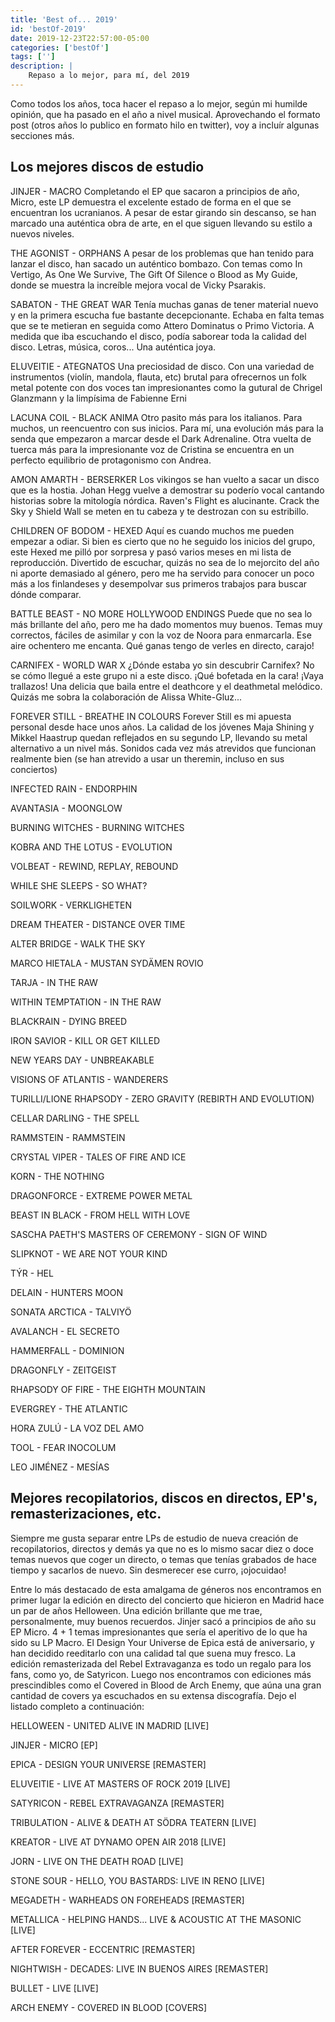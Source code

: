 ```yaml
---
title: 'Best of... 2019'
id: 'bestOf-2019'
date: 2019-12-23T22:57:00-05:00
categories: ['bestOf']
tags: ['']
description: |
    Repaso a lo mejor, para mí, del 2019
---
```


Como todos los años, toca hacer el repaso a lo mejor, según mi humilde opinión, que ha pasado en el año a nivel musical. Aprovechando el formato post (otros años lo publico en formato hilo en twitter), voy a incluír algunas secciones más.

<h2>Los mejores discos de estudio</h2>

JINJER - MACRO
Completando el EP que sacaron a principios de año, Micro, este LP demuestra el excelente estado de forma en el que se encuentran los ucranianos. A pesar de estar girando sin descanso, se han marcado una auténtica obra de arte, en el que siguen llevando su estilo a nuevos niveles.

THE AGONIST - ORPHANS
A pesar de los problemas que han tenido para lanzar el disco, han sacado un auténtico bombazo. Con temas como In Vertigo, As One We Survive, The Gift Of Silence o Blood as My Guide, donde se muestra la increíble mejora vocal de Vicky Psarakis.

SABATON - THE GREAT WAR
Tenía muchas ganas de tener material nuevo y en la primera escucha fue bastante decepcionante. Echaba en falta temas que se te metieran en seguida como Attero Dominatus o Primo Victoria. A medida que iba escuchando el disco, podía saborear toda la calidad del disco. Letras, música, coros... Una auténtica joya.

ELUVEITIE - ATEGNATOS
Una preciosidad de disco. Con una variedad de instrumentos (violín, mandola, flauta, etc) brutal para ofrecernos un folk metal potente con dos voces tan impresionantes como la gutural de Chrigel Glanzmann y la limpísima de Fabienne Erni

LACUNA COIL - BLACK ANIMA
Otro pasito más para los italianos. Para muchos, un reencuentro con sus inicios. Para mí, una evolución más para la senda que empezaron a marcar desde el Dark Adrenaline. Otra vuelta de tuerca más para la impresionante voz de Cristina se encuentra en un perfecto equilibrio de protagonismo con Andrea.

AMON AMARTH - BERSERKER
Los vikingos se han vuelto a sacar un disco que es la hostia. Johan Hegg vuelve a demostrar su poderío vocal cantando historias sobre la mitología nórdica. Raven's Flight es alucinante. Crack the Sky y Shield Wall se meten en tu cabeza y te destrozan con su estribillo.

CHILDREN OF BODOM - HEXED
Aquí es cuando muchos me pueden empezar a odiar. Si bien es cierto que no he seguido los inicios del grupo, este Hexed me pilló por sorpresa y pasó varios meses en mi lista de reproducción. Divertido de escuchar, quizás no sea de lo mejorcito del año ni aporte demasiado al género, pero me ha servido para conocer un poco más a los finlandeses y desempolvar sus primeros trabajos para buscar dónde comparar.

BATTLE BEAST - NO MORE HOLLYWOOD ENDINGS
Puede que no sea lo más brillante del año, pero me ha dado momentos muy buenos. Temas muy correctos, fáciles de asimilar y con la voz de Noora para enmarcarla. Ese aire ochentero me encanta. Qué ganas tengo de verles en directo, carajo!

CARNIFEX - WORLD WAR X
¿Dónde estaba yo sin descubrir Carnifex? No se cómo llegué a este grupo ni a este disco. ¡Qué bofetada en la cara! ¡Vaya trallazos! Una delicia que baila entre el deathcore y el deathmetal melódico. Quizás me sobra la colaboración de Alissa White-Gluz...

FOREVER STILL - BREATHE IN COLOURS
Forever Still es mi apuesta personal desde hace unos años. La calidad de los jóvenes Maja Shining y Mikkel Haastrup quedan reflejados en su segundo LP, llevando su metal alternativo a un nivel más. Sonidos cada vez más atrevidos que funcionan realmente bien (se han atrevido a usar un theremin, incluso en sus conciertos)

INFECTED RAIN - ENDORPHIN

AVANTASIA - MOONGLOW

BURNING WITCHES - BURNING WITCHES

KOBRA AND THE LOTUS - EVOLUTION

VOLBEAT - REWIND, REPLAY, REBOUND

WHILE SHE SLEEPS - SO WHAT?

SOILWORK - VERKLIGHETEN

DREAM THEATER - DISTANCE OVER TIME

ALTER BRIDGE - WALK THE SKY

MARCO HIETALA - MUSTAN SYDÄMEN ROVIO

TARJA - IN THE RAW

WITHIN TEMPTATION - IN THE RAW

BLACKRAIN - DYING BREED

IRON SAVIOR - KILL OR GET KILLED

NEW YEARS DAY - UNBREAKABLE

VISIONS OF ATLANTIS - WANDERERS

TURILLI/LIONE RHAPSODY - ZERO GRAVITY (REBIRTH AND EVOLUTION)

CELLAR DARLING - THE SPELL

RAMMSTEIN - RAMMSTEIN

CRYSTAL VIPER - TALES OF FIRE AND ICE

KORN - THE NOTHING

DRAGONFORCE - EXTREME POWER METAL

BEAST IN BLACK - FROM HELL WITH LOVE

SASCHA PAETH'S MASTERS OF CEREMONY - SIGN OF WIND

SLIPKNOT - WE ARE NOT YOUR KIND

TÝR - HEL

DELAIN - HUNTERS MOON

SONATA ARCTICA - TALVIYÖ

AVALANCH - EL SECRETO

HAMMERFALL - DOMINION

DRAGONFLY - ZEITGEIST

RHAPSODY OF FIRE - THE EIGHTH MOUNTAIN

EVERGREY - THE ATLANTIC

HORA ZULÚ - LA VOZ DEL AMO

TOOL - FEAR INOCOLUM

LEO JIMÉNEZ - MESÍAS

<h2>Mejores recopilatorios, discos en directos, EP's, remasterizaciones, etc.</h2>

Siempre me gusta separar entre LPs de estudio de nueva creación de recopilatorios, directos y demás ya que no es lo mismo sacar diez o doce temas nuevos que coger un directo, o temas que tenías grabados de hace tiempo y sacarlos de nuevo. Sin desmerecer ese curro, ¡ojocuidao!

Entre lo más destacado de esta amalgama de géneros nos encontramos en primer lugar la edición en directo del concierto que hicieron en Madrid hace un par de años Helloween. Una edición brillante que me trae, personalmente, muy buenos recuerdos. Jinjer sacó a principios de año su EP Micro. 4 + 1 temas impresionantes que sería el aperitivo de lo que ha sido su LP Macro. El Design Your Universe de Epica está de aniversario, y han decidido reeditarlo con una calidad tal que suena muy fresco. La edición remasterizada del Rebel Extravaganza es todo un regalo para los fans, como yo, de Satyricon. Luego nos encontramos con ediciones más prescindibles como el Covered in Blood de Arch Enemy, que aúna una gran cantidad de covers ya escuchados en su extensa discografía. Dejo el listado completo a continuación:

HELLOWEEN - UNITED ALIVE IN MADRID [LIVE]

JINJER - MICRO [EP]

EPICA - DESIGN YOUR UNIVERSE [REMASTER]

ELUVEITIE - LIVE AT MASTERS OF ROCK 2019 [LIVE]

SATYRICON - REBEL EXTRAVAGANZA [REMASTER]

TRIBULATION - ALIVE & DEATH AT SÖDRA TEATERN [LIVE]

KREATOR - LIVE AT DYNAMO OPEN AIR 2018 [LIVE]

JORN - LIVE ON THE DEATH ROAD [LIVE]

STONE SOUR - HELLO, YOU BASTARDS: LIVE IN RENO [LIVE]

MEGADETH - WARHEADS ON FOREHEADS [REMASTER]

METALLICA - HELPING HANDS... LIVE & ACOUSTIC AT THE MASONIC [LIVE]

AFTER FOREVER - ECCENTRIC [REMASTER]

NIGHTWISH - DECADES: LIVE IN BUENOS AIRES [REMASTER]

BULLET - LIVE [LIVE]

ARCH ENEMY - COVERED IN BLOOD [COVERS]